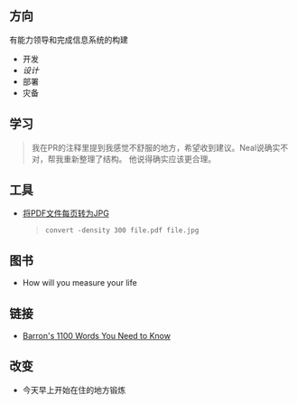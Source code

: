 ## 方向

有能力领导和完成信息系统的构建

- 开发
- *设计*
- 部署
- 灾备

## 学习

  > 我在PR的注释里提到我感觉不舒服的地方，希望收到建议。Neal说确实不对，帮我重新整理了结构。
  > 他说得确实应该更合理。

## 工具

- [将PDF文件每页转为JPG][1]

  > `convert -density 300 file.pdf file.jpg`

## 图书

- How will you measure your life

## 链接

- [Barron's 1100 Words You Need to Know][2]

## 改变

- 今天早上开始在住的地方锻炼

[1]: http://www.medicalnerds.com/batch-converting-pdf-to-jpgjpeg-using-free-software/
[2]: https://quizlet.com/45585671/barrons-1100-words-you-need-to-know-all-flash-cards/original
